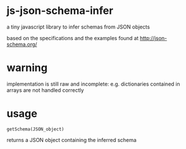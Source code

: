 # js-json-schema-infer
a tiny javascript library to infer schemas from JSON objects

based on the specifications and the examples found at
http://json-schema.org/

warning
===
implementation is still raw and incomplete: e.g. dictionaries contained in arrays are not handled correctly

usage
===
`getSchema(JSON_object)`

returns a JSON object containing the inferred schema